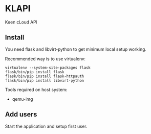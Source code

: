 # KLAPI

Keen cLoud API


## Install

You need flask and libvirt-python to get minimum local setup working.

Recommended way is to use virtualenv:

    virtualenv --system-site-packages flask
    flask/bin/pip install flask
    flask/bin/pip install flask-httpauth
    flask/bin/pip install libvirt-python


Tools required on host system:

 - qemu-img


## Add users

Start the application and setup first user.
